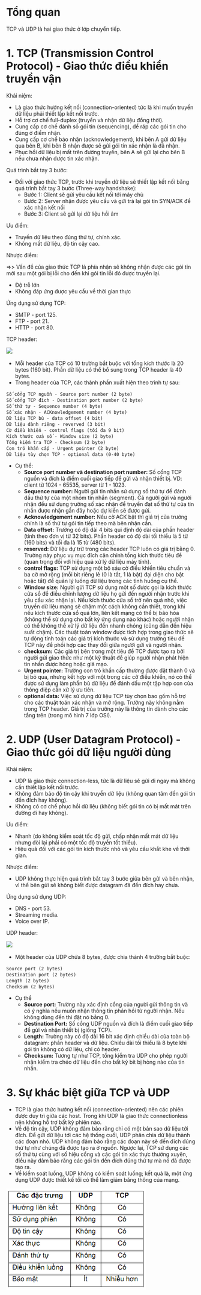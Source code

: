 # Tổng quan
TCP và UDP là hai giao thức ở lớp chuyển tiếp.
# 1. TCP (Transmission Control Protocol) - Giao thức điều khiển truyền vận 

Khái niệm:
- Là giao thức hướng kết nối (connection-oriented) tức là khi muốn truyền dữ liệu phải thiết lập kết nối trước.
- Hỗ trợ cơ chế full-duplex (truyền và nhận dữ liệu đồng thời).
- Cung cấp cơ chế đánh số gói tin (sequencing), để ráp các gói tin cho đúng ở điểm nhận.
- Cung cấp cơ chế báo nhận (acknowledgement), khi bên A gửi dữ liệu qua bên B, khi bên B nhận được sẽ gửi gói tin xác nhận là đã nhận. 
- Phục hồi dữ liệu bị mất trên đường truyền, bên A sẽ gửi lại cho bên B nếu chưa nhận được tin xác nhận.

Quá trình bắt tay 3 bước:
- Đối với giao thức TCP, trước khi truyền dữ liệu sẽ thiết lập kết nối bằng quá trình bắt tay 3 bước (Three-way handshake):
  - Bước 1: Client sẽ gửi yêu cầu kết nối tới máy chủ
  - Bước 2: Server nhận được yêu cầu và gửi trả lại gói tin SYN/ACK để xác nhận kết nối
  - Bước 3: Client sẽ gửi lại dữ liệu hồi âm

Ưu điểm:
- Truyền dữ liệu theo đúng thứ tự, chính xác.
- Không mất dữ liệu, độ tin cậy cao.

Nhược điểm:

=>> Vấn đề của giao thức TCP là phía nhận sẽ không nhận được các gói tin mới sau một gói bị lỗi cho đến khi gói tin lỗi đó được truyền lại. 
- Độ trễ lớn
- Không đáp ứng được yêu cầu về thời gian thực

Ứng dụng sử dụng TCP:
- SMTP - port 125.
- FTP - port 21.
- HTTP - port 80.

TCP header:

![](../imgs/TCP%20HEADER.png)

- Mỗi header của TCP có 10 trường bắt buộc với tổng kích thước là 20 bytes (160 bit). Phần dữ liệu có thể bổ sung trong TCP header là 40 bytes.
- Trong header của TCP, các thành phần xuất hiện theo trình tự sau:
```
Số cổng TCP nguồn - Source port number (2 byte)
Số cổng TCP đích - Destination port number (2 byte)
Số thứ tự - Sequence number (4 byte)
Số xác nhận - ACKnowledgement number (4 byte)
Dữ liệu TCP bù - data offset (4 bit)
Dữ liệu dành riêng - reverved (3 bit)
Cờ điều khiển - control flags (tối đa 9 bit)
Kích thước cửa sổ - Window size (2 byte)
Tổng kiểm tra TCP - Checksum (2 byte)
Con trỏ khẩn cấp - Urgent pointer (2 byte)
Dữ liệu tùy chọn TCP - optional data (0-40 byte)
```
- Cụ thể:
   - **Source port number và destination port number:** Số cổng TCP nguồn và đích là điểm cuối giao tiếp để gửi và nhận thiết bị. VD: client từ 1024 - 65535, server từ 1 - 1023.
   - **Sequence number:** Người gửi tin nhắn sử dụng số thứ tự để đánh dấu thứ tự của một nhóm tin nhắn (segment). Cả người gửi và người nhận đều sử dụng trường số xác nhận để truyền đạt số thứ tự của tin nhắn được nhận gần đây hoặc dự kiến sẽ được gửi.
   - **Acknowledgement number:** Nếu cờ ACK bật thì giá trị của trường chính là số thứ tự gói tin tiếp theo mà bên nhận cần.
   - **Data offset:** Trường có độ dài 4 bits qui định độ dài của phần header (tính theo đơn vị từ 32 bits). Phần header có độ dài tối thiểu là 5 từ (160 bits) và tối đa là 15 từ (480 bits).
   - **reserved:** Dữ liệu dự trữ trong các header TCP luôn có giá trị bằng 0. Trường này phục vụ mục đích căn chỉnh tổng kích thước tiêu đề (quan trọng đối với hiệu quả xử lý dữ liệu máy tính).
   - **control flags:** TCP sử dụng một bộ sáu cờ điều khiển tiêu chuẩn và ba cờ mở rộng (mỗi bit riêng lẻ (0 là tắt, 1 là bật) đại diện cho bật hoặc tắt) để quản lý luồng dữ liệu trong các tình huống cụ thể.
   - **Window size:** Người gửi TCP sử dụng một số được gọi là kích thước cửa sổ để điều chỉnh lượng dữ liệu họ gửi đến người nhận trước khi yêu cầu xác nhận lại. Nếu kích thước cửa sổ trở nên quá nhỏ, việc truyền dữ liệu mạng sẽ chậm một cách không cần thiết, trong khi nếu kích thước cửa sổ quá lớn, liên kết mạng có thể bị bão hòa (không thể sử dụng cho bất kỳ ứng dụng nào khác) hoặc người nhận có thể không thể xử lý dữ liệu đến nhanh chóng (cũng dẫn đến hiệu suất chậm). Các thuật toán window được tích hợp trong giao thức sẽ tự động tính toán các giá trị kích thước và sử dụng trường tiêu đề TCP này để phối hợp các thay đổi giữa người gửi và người nhận.
   - **checksum:** Các giá trị bên trong một tiêu đề TCP được tạo ra bởi người gửi giao thức như một kỹ thuật để giúp người nhận phát hiện tin nhắn được hỏng hoặc giả mạo.
   - **Urgent pointer:** Trường con trỏ khẩn cấp thường được đặt thành 0 và bị bỏ qua, nhưng kết hợp với một trong các cờ điều khiển, nó có thể được sử dụng làm phần bù dữ liệu để đánh dấu một tập hợp con của thông điệp cần xử lý ưu tiên.
   - **optional data:** Việc sử dụng dữ liệu TCP tùy chọn bao gồm hỗ trợ cho các thuật toán xác nhận và mở rộng. Trường này không nằm trong TCP header. Giá trị của trường này là thông tin dành cho các tầng trên (trong mô hình 7 lớp OSI).




# 2. UDP (User Datagram Protocol) - Giao thức gói dữ liệu người dùng

Khái niệm: 
- UDP là giao thức connection-less, tức là dữ liệu sẽ gửi đi ngay mà không cần thiết lập kết nối trước.
- Không đảm bảo độ tin cậy khi truyền dữ liệu (không quan tâm đến gói tin đến đích hay không).
- Không có cơ chế phục hồi dữ liệu (không biết gói tin có bị mất mát trên đường đi hay không).

Ưu điểm:
- Nhanh (do không kiểm soát tốc độ gửi, chấp nhận mất mát dữ liệu nhưng đòi lại phải có một tốc độ truyền tốt thiểu).
- Hiệu quả đối với các gói tin kích thước nhỏ và yêu cầu khắt khe về thời gian.

Nhược điểm:
- UDP không thực hiện quá trình bắt tay 3 bước giữa bên gửi và bên nhận, vì thế bên gửi sẽ không biết được datagram đã đến đích hay chưa. 

Ứng dụng sử dụng UDP:
- DNS - port 53.
- Streaming media.
- Voice over IP.

UDP header:

![](../imgs/UDP%20Header.png)

- Một header của UDP chứa 8 bytes, được chia thành 4 trường bắt buộc:
```
Source port (2 bytes)
Destination port (2 bytes)
Length (2 bytes)
Checksum (2 bytes)
```
- Cụ thể
  - **Source port:** Trường này xác định cổng của người gửi thông tin và có ý nghĩa nếu muốn nhận thông tin phản hồi từ người nhận. Nếu không dùng đến thì đặt nó bằng 0.
  - **Destination Port:** Số cổng UDP nguồn và đích là điểm cuối giao tiếp để gửi và nhận thiết bị (giống TCP).
  - **Length:** Trường này có độ dài 16 bit xác định chiều dài của toàn bộ datagram: phần header và dữ liệu. Chiều dài tối thiểu là 8 byte khi gói tin không có dữ liệu, chỉ có header.
  - **Checksum:** Tương tự như TCP, tổng kiểm tra UDP cho phép người nhận kiểm tra chéo dữ liệu đến cho bất kỳ bit bị hỏng nào của tin nhắn.
# 3. Sự khác biệt giữa TCP và UDP
- TCP là giao thức hướng kết nối (connection-oriented) nên các phiên được duy trì giữa các host. Trong khi UDP là giao thức connectionless nên không hỗ trợ bất kỳ phiên nào.
- Về độ tin cậy, UDP không đảm bảo rằng chỉ có một bản sao dữ liệu tới đích. Để gửi dữ liệu tới các hệ thống cuối, UDP phân chia dữ liệu thành các đoạn nhỏ. UDP không đảm bảo rằng các đoạn này sẽ đến đích đúng thứ tự như chúng đã được tạo ra ở nguồn. Ngược lại, TCP sử dụng các số thứ tự cùng với số hiệu cổng và các gói tin xác thực thường xuyên, điều này đảm bảo rằng các gói tin đến đích đúng thứ tự mà nó đã được tạo ra.
- Về kiểm soát luồng, UDP không có kiểm soát luồng; kết quả là, một ứng dụng UDP được thiết kế tồi có thể làm giảm băng thông của mạng.

![](../imgs/So%20sánh%20TCP%20và%20UDP.png)
